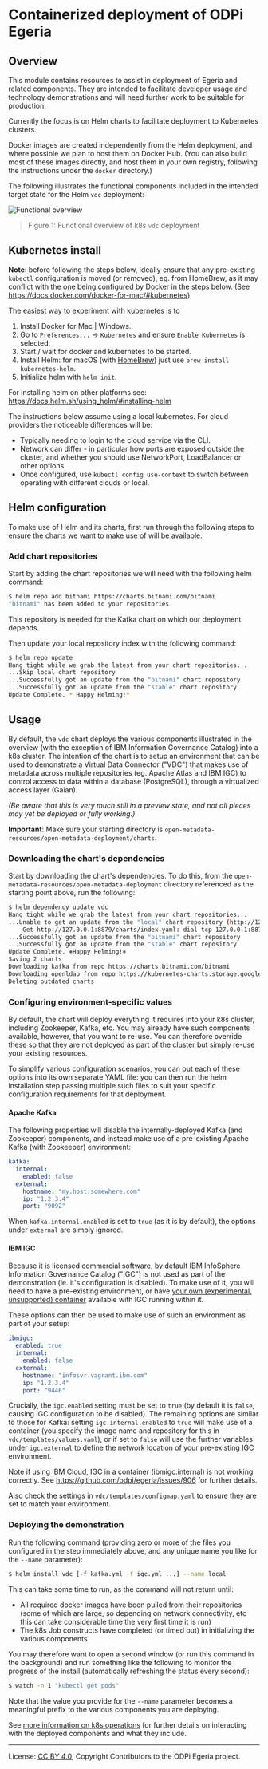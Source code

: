<!-- SPDX-License-Identifier: CC-BY-4.0 -->
<!-- Copyright Contributors to the Egeria project. -->

# Containerized deployment of ODPi Egeria

## Overview

This module contains resources to assist in deployment of Egeria and related components. They are intended to
facilitate developer usage and technology demonstrations and will need further work to be suitable for production.

Currently the focus is on Helm charts to facilitate deployment to Kubernetes clusters.

Docker images are created independently from the Helm deployment, and where possible we plan to host them on Docker Hub.
(You can also build most of these images directly, and host them in your own registry, following the instructions under
the `docker` directory.)

The following illustrates the functional components included in the intended target state for the Helm `vdc` deployment:

![Functional overview](docs/vdc_overview.png)

> Figure 1: Functional overview of k8s `vdc` deployment

## Kubernetes install

**Note**: before following the steps below, ideally ensure that any pre-existing `kubectl`
configuration is moved (or removed), eg. from HomeBrew, as it may conflict with the one being
configured by Docker in the steps below.
(See https://docs.docker.com/docker-for-mac/#kubernetes)

The easiest way to experiment with kubernetes is to

1. Install Docker for Mac | Windows.
1. Go to `Preferences...` -> `Kubernetes` and ensure `Enable Kubernetes` is selected.
1. Start / wait for docker and kubernetes to be started.
1. Install Helm: for macOS (with [HomeBrew](https://brew.sh)) just use `brew install kubernetes-helm`.
1. Initialize helm with `helm init`.

For installing helm on other platforms see: https://docs.helm.sh/using_helm/#installing-helm

The instructions below assume using a local kubernetes. For cloud providers the noticeable differences will be:

- Typically needing to login to the cloud service via the CLI.
- Network can differ - in particular how ports are exposed outside the cluster, and whether you should use NetworkPort,
    LoadBalancer or other options.
- Once configured, use `kubectl config use-context` to switch between operating with different clouds or local.

## Helm configuration

To make use of Helm and its charts, first run through the following steps to ensure the charts we
want to make use of will be available.

### Add chart repositories

Start by adding the chart repositories we will need with the following helm command:

```bash
$ helm repo add bitnami https://charts.bitnami.com/bitnami
"bitnami" has been added to your repositories
```

This repository is needed for the Kafka chart on which our deployment depends.

Then update your local repository index with the following command:

```bash
$ helm repo update
Hang tight while we grab the latest from your chart repositories...
...Skip local chart repository
...Successfully got an update from the "bitnami" chart repository
...Successfully got an update from the "stable" chart repository
Update Complete. * Happy Helming!*
```

## Usage

By default, the `vdc` chart deploys the various components illustrated in the overview (with the exception of IBM
Information Governance Catalog) into a k8s cluster. The intention of the chart is to setup an environment that can be
used to demonstrate a Virtual Data Connector ("VDC") that makes use of metadata across multiple repositories (eg. Apache
Atlas and IBM IGC) to control access to data within a database (PostgreSQL), through a virtualized access layer (Gaian).

*(Be aware that this is very much still in a preview state, and not all pieces may yet be deployed or fully working.)*

**Important**: Make sure your starting directory is `open-metadata-resources/open-metadata-deployment/charts`.

### Downloading the chart's dependencies

Start by downloading the chart's dependencies. To do this, from the `open-metadata-resources/open-metadata-deployment`
directory referenced as the starting point above, run the following:

```bash
$ helm dependency update vdc
Hang tight while we grab the latest from your chart repositories...
...Unable to get an update from the "local" chart repository (http://127.0.0.1:8879/charts):
	Get http://127.0.0.1:8879/charts/index.yaml: dial tcp 127.0.0.1:8879: connect: connection refused
...Successfully got an update from the "bitnami" chart repository
...Successfully got an update from the "stable" chart repository
Update Complete. ⎈Happy Helming!⎈
Saving 2 charts
Downloading kafka from repo https://charts.bitnami.com/bitnami
Downloading openldap from repo https://kubernetes-charts.storage.googleapis.com/
Deleting outdated charts
```

### Configuring environment-specific values

By default, the chart will deploy everything it requires into your k8s cluster, including Zookeeper, Kafka, etc. You
may already have such components available, however, that you want to re-use. You can therefore override these so that
they are not deployed as part of the cluster but simply re-use your existing resources.

To simplify various configuration scenarios, you can put each of these options into its own separate YAML file: you can
then run the helm installation step passing multiple such files to suit your specific configuration requirements for
that deployment.

#### Apache Kafka

The following properties will disable the internally-deployed Kafka (and Zookeeper) components, and instead make use of
a pre-existing Apache Kafka (with Zookeeper) environment:

```yaml
kafka:
  internal:
    enabled: false
  external:
    hostname: "my.host.somewhere.com"
    ip: "1.2.3.4"
    port: "9092"
```

When `kafka.internal.enabled` is set to `true` (as it is by default), the options under `external` are simply ignored.

#### IBM IGC

Because it is licensed commercial software, by default IBM InfoSphere Information Governance Catalog ("IGC") is not
used as part of the demonstration (ie. it's configuration is disabled). To make use of it, you will need to have a
pre-existing environment, or have [your own (experimental, unsupported) container](https://github.com/IBM/ansible-role-infosvr/tree/master/docker)
available with IGC running within it.

These options can then be used to make use of such an environment as part of your setup:

```yaml
ibmigc:
  enabled: true
  internal:
    enabled: false
  external:
    hostname: "infosvr.vagrant.ibm.com"
    ip: "1.2.3.4"
    port: "9446"
```

Crucially, the `igc.enabled` setting must be set to `true` (by default it is `false`, causing IGC configuration to be
disabled). The remaining options are similar to those for Kafka: setting `igc.internal.enabled` to `true` will make use
of a container (you specify the image name and repository for this in `vdc/templates/values.yaml`), or if set to `false`
will use the further variables under `igc.external` to define the network location of your pre-existing IGC environment.

Note if using IBM Cloud, IGC in a container (ibmigc.internal) is not working correctly. See https://github.com/odpi/egeria/issues/906 for further details.

Also check the settings in `vdc/templates/configmap.yaml` to ensure they are set to match your environment.

### Deploying the demonstration

Run the following command (providing zero or more of the files you configured in the step immediately above, and any
unique name you like for the `--name` parameter):

```bash
$ helm install vdc [-f kafka.yml -f igc.yml ...] --name local
```

This can take some time to run, as the command will not return until:

- All required docker images have been pulled from their repositories (some of which are large, so depending on network
    connectivity, etc this can take considerable time the very first time it is run)
- The k8s Job constructs have completed (or timed out) in initializing the various components

You may therefore want to open a second window (or run this command in the background) and run something like the
following to monitor the progress of the install (automatically refreshing the status every second):

```bash
$ watch -n 1 "kubectl get pods"
```

Note that the value you provide for the `--name` parameter becomes a meaningful prefix to the various components you
are deploying.

See [more information on k8s operations](docs/k8s-ops.md) for further details on interacting with the deployed
components and what they include.

----
License: [CC BY 4.0](https://creativecommons.org/licenses/by/4.0/),
Copyright Contributors to the ODPi Egeria project.